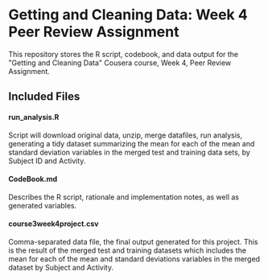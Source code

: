 # Getting and Cleaning Data: Week 4 Peer Review Assignment

This repository stores the R script, codebook, and data output for the "Getting and Cleaning Data" Cousera course, Week 4, Peer Review Assignment.



## Included Files

#### run_analysis.R
Script will download original data, unzip, merge datafiles, run analysis, generating a tidy dataset summarizing the mean for each of the mean and standard deviation variables in the merged test and training data sets, by Subject ID and Activity.

#### CodeBook.md
Describes the R script, rationale and implementation notes, as well as generated variables.

#### course3week4project.csv
Comma-separated data file, the final output generated for this project. This is the result of the merged test and training datasets which includes the mean for each of the mean and standard deviations variables in the merged dataset by Subject and Activity.
